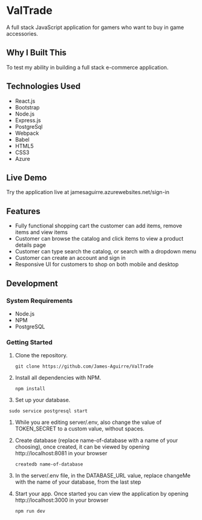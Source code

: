 # ValTrade

A full stack JavaScript application for gamers who want to buy in game accessories.

## Why I Built This

To test my ability in building a full stack e-commerce application.

## Technologies Used

- React.js
- Bootstrap
- Node.js
- Express.js
- PostgreSql
- Webpack
- Babel
- HTML5
- CSS3
- Azure

 ## Live Demo

Try the application live at jamesaguirre.azurewebsites.net/sign-in 

## Features

- Fully functional shopping cart the customer can add items, remove items and view items
- Customer can browse the catalog and click items to view a product details page
- Customer can type search the catalog, or search with a dropdown menu
- Customer can create an account and sign in
- Responsive UI for customers to shop on both mobile and desktop

<!-- ## Preview

![SGT React](assets/sgt-react.gif) -->

## Development

### System Requirements

- Node.js
- NPM
- PostgreSQL

### Getting Started

1. Clone the repository.

   ```shell
   git clone https://github.com/James-Aguirre/ValTrade
   ```

1. Install all dependencies with NPM.

   ```shell
   npm install
   ```


1. Set up your database.

  ```shell
   sudo service postgresql start
   ```

1. While you are editing server/.env, also change the value of TOKEN_SECRET to a custom value, without spaces.

1. Create database (replace name-of-database with a name of your choosing), once created, it can be viewed by opening http://localhost:8081 in your browser
   
   ```shell
   createdb name-of-database
   ```

1. In the server/.env file, in the DATABASE_URL value, replace changeMe with the name of your database, from the last step

1. Start your app. Once started you can view the application by opening http://localhost:3000 in your browser

   ```shell
   npm run dev
   ```
